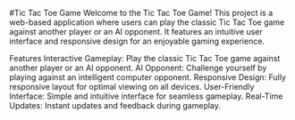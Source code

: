 #Tic Tac Toe Game
Welcome to the Tic Tac Toe Game! This project is a web-based application where users can play the classic Tic Tac Toe game against another player or an AI opponent. It features an intuitive user interface and responsive design for an enjoyable gaming experience.

Features
Interactive Gameplay: Play the classic Tic Tac Toe game against another player or an AI opponent.
AI Opponent: Challenge yourself by playing against an intelligent computer opponent.
Responsive Design: Fully responsive layout for optimal viewing on all devices.
User-Friendly Interface: Simple and intuitive interface for seamless gameplay.
Real-Time Updates: Instant updates and feedback during gameplay.
 
 
